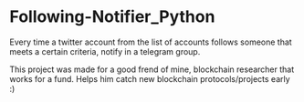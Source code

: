 # Following-Notifier_Python

Every time a twitter account from the list of accounts follows someone that meets a certain criteria, notify in a telegram group.

This project was made for a good frend of mine, blockchain researcher that works for a fund. Helps him catch new blockchain protocols/projects early :) 
